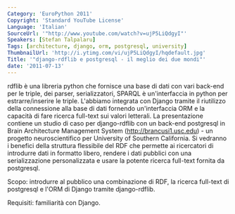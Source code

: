 ```yaml
---
Category: 'EuroPython 2011'
Copyright: 'Standard YouTube License'
Language: 'Italian'
SourceUrl: '"http://www.youtube.com/watch?v=ujP5LiQdgyI"'
Speakers: [Stefan Talpalaru]
Tags: [architecture, django, orm, postgresql, university]
ThumbnailUrl: 'http://i.ytimg.com/vi/ujP5LiQdgyI/hqdefault.jpg'
Title: '"django-rdflib e postgresql - il meglio dei due mondi"'
date: '2011-07-13'
---
```

rdflib è una libreria python che fornisce una base di dati con vari back-end
per le triple, dei parser, serializzatori, SPARQL è un'interfaccia in python
per estrarre/inserire le triple. L'abbiamo integrata con Django tramite il
riutilizzo della connessione alla base di dati fornendo un'interfaccia ORM e
la capacità di fare ricerca full-text sui valori letterali. La presentazione
contiene un studio di caso per django-rdflib con un back-end postgresql in
Brain Architecture Management System (http://brancusi1.usc.edu) - un progetto
neuroscientifico per University of Southern California. Si vedranno i benefici
della struttura flessibile del RDF che permette ai ricercatori di introdurre
dati in formatto libero, rendere i dati pubblici con una serializzazione
personalizzata e usare la potente ricerca full-text fornita da postgresql.

Scopo: introdurre al pubblico una combinazione di RDF, la ricerca full-text di
postgresql e l'ORM di Django tramite django-rdflib.

Requisiti: familiarità con Django.

